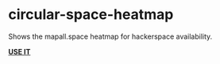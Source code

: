 # circular-space-heatmap

Shows the mapall.space heatmap for hackerspace availability.

**[USE IT](https://ammanvms.github.io/circular-space-heatmap/)**
